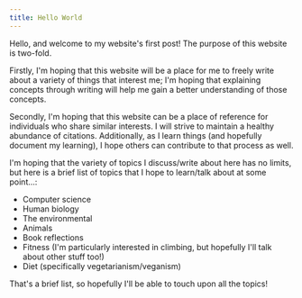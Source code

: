 ```yaml
---
title: Hello World
---
```


Hello, and welcome to my website's first post! The purpose of this website is two-fold. 

Firstly, I'm hoping that this website will be a place for me to freely write about a variety of things that interest me; I'm hoping that explaining concepts through writing will help me gain a better understanding of those concepts.

Secondly, I'm hoping that this website can be a place of reference for individuals who share similar interests. I will strive to maintain a healthy abundance of citations. Additionally, as I learn things (and hopefully document my learning), I hope others can contribute to that process as well.

I'm hoping that the variety of topics I discuss/write about here has no limits, but here is a brief list of topics that I hope to learn/talk about at some point...:

- Computer science
- Human biology
- The environmental
- Animals
- Book reflections
- Fitness (I'm particularly interested in climbing, but hopefully I'll talk about other stuff too!)
- Diet (specifically vegetarianism/veganism)

That's a brief list, so hopefully I'll be able to touch upon all the topics!